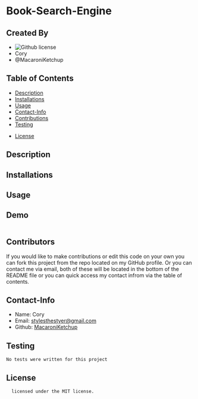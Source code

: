 # Book-Search-Engine

## Created By
   - ![Github license](https://img.shields.io/badge/license-MIT-yellowgreen.svg)
   - Cory 
   - @MacaroniKetchup
## Table of Contents
  - [Description](#description)
  - [Installations](#installations)
  - [Usage](#usage)
  - [Contact-Info](#contact)
  - [Contributions](#contributions)
  - [Testing](#testing)
  
* [License](#license)

## Description

## Installations

## Usage

## Demo
![]()
## Contributors
If you would like to make contributions or edit this code on your own you can fork this project from the repo located on my GitHub profile. Or you can contact me via email, both of these will be located in the bottom of the README file or you can quick access my contact infrom via the table of contents.
## Contact-Info
- Name: Cory
- Email: stylesthestyer@gmail.com
- Github: [MacaroniKetchup](https://github.com/MacaroniKetchup/)
## Testing
```
No tests were written for this project
```
## License

      licensed under the MIT license.